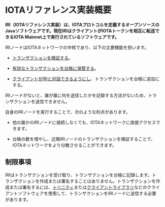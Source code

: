 # IOTAリファレンス実装概要
<!-- # IOTA reference implementation overview -->

**IRI（IOTAリファレンス実装）は、IOTAプロトコルを定義するオープンソースのJavaソフトウェアです。現在IRIはクライアントがIOTAトークンを相互に転送できるIOTA Mainnet上で実行されているソフトウェアです。**
<!-- **The IRI (IOTA reference implementation) is open-source Java software that defines the IOTA protocol. The IRI is the software that currently runs on the IOTA Mainnet, where clients can transfer the IOTA token among each other.** -->

IRIノードはIOTAネットワークの中核であり、以下の主要機能を担います。
<!-- IRI nodes are the core of an IOTA network, and are responsible for the following key functions: -->

- [トランザクションを検証する](../concepts/transaction-validation.md)。
<!-- - [Validate transactions](../concepts/transaction-validation.md) -->
- [有効なトランザクションを台帳に保管する](../concepts/the-ledger.md)。
<!-- - [Store valid transactions in a ledger](../concepts/the-ledger.md) -->
- [クライアントがIRIと対話できるようにし](../how-to-guides/interact-with-an-iri-node.md)、トランザクションを台帳に追加にする。
<!-- - [Allow clients to interact with the IRI](../how-to-guides/interact-with-an-iri-node.md) and have their transactions appended to the ledger -->

IRIノードがないと、誰が誰に何を送信したかを記録する方法がないため、トランザクションを送信できません。
<!-- Without IRI nodes, no one would be able to send transactions because there would be no way of recording who sent what to whom. -->

自身のIRIノードを実行することで、次のような利点があります。
<!-- By running your own IRI node you have the following benefits: -->

- 他の誰かのIRIノードに接続しなくても、IOTAネットワークに直接アクセスできます。
<!-- - You have direct access to an IOTA network instead of having to connect to someone else's IRI node -->
- 台帳の数を増やし、近隣IRIノードのトランザクションを検証することで、IOTAネットワークをより分散させることができます。
<!-- - You help the IOTA network to become more distributed by adding to the number of ledgers and validating your neighbor IRI node's transactions -->

## 制限事項
<!-- ## Limitations -->

IRIはトランザクションを受け取り、トランザクションを台帳に記録します。トランザクションを作成または署名することはありません。トランザクションを作成または署名するには、[トリニティ](root://trinity/0.1/introduction/overview.md)または[クライアントライブラリ](root://client-libraries/0.1/introduction/overview.md)などのクライアントソフトウェアを使用して、トランザクションをIRIノードに送信する必要があります。
<!-- The IRI receives transactions and records them in its ledger, it doesn't create or sign transactions. To create or sign transactions, you must use client software such as [Trinity](root://trinity/0.1/introduction/overview.md) or a [client library](root://client-libraries/0.1/introduction/overview.md) and send the transactions to an IRI node. -->

